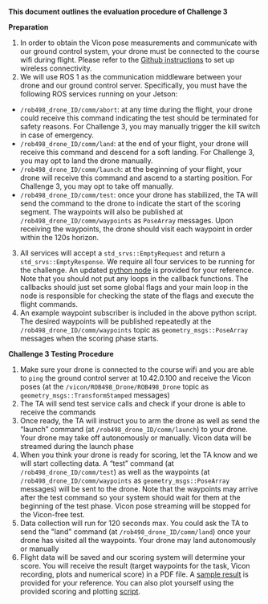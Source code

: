 **This document outlines the evaluation procedure of Challenge 3**

**Preparation**

1. In order to obtain the Vicon pose measurements and communicate with our ground control system, your drone must be connected to the course wifi during flight. Please refer to the [Github instructions](https://github.com/utiasSTARS/ROB498-flight/blob/main/instructions/hardware/jetson_nano.md) to set up wireless connectivity.
2. We will use ROS 1 as the communication middleware between your drone and our ground control server. Specifically, you must have the following ROS services running on your Jetson:
- `/rob498_drone_ID/comm/abort`: at any time during the flight, your drone could receive this command indicating the test should be terminated for safety reasons. For Challenge 3, you may manually trigger the kill switch in case of emergency.
- `/rob498_drone_ID/comm/land`: at the end of your flight, your drone will receive this command and descend for a soft landing. For Challenge 3, you may opt to land the drone manually.
- `/rob498_drone_ID/comm/launch`: at the beginning of your flight, your drone will receive this command and ascend to a starting position. For Challenge 3, you may opt to take off manually.
- `/rob498_drone_ID/comm/test`: once your drone has stabilized, the TA will send the command to the drone to indicate the start of the scoring segment. The waypoints will also be published at `/rob498_drone_ID/comm/waypoints` as `PoseArray` messages. Upon receiving the waypoints, the drone should visit each waypoint in order within the 120s horizon.

3. All services will accept a `std_srvs::EmptyRequest` and return a `std_srvs::EmptyResponse`. We require all four services to be running for the challenge. An updated [python node](https://github.com/utiasSTARS/ROB498-flight/blob/main/instructions/guides/challenge_task_3/code/comm_node_skeleton.py) is provided for your reference. Note that you should not put any loops in the callback functions. The callbacks should just set some global flags and your main loop in the node is responsible for checking the state of the flags and execute the flight commands.
4. An example waypoint subscriber is included in the above python script. The desired waypoints will be published repeatedly at the `/rob498_drone_ID/comm/waypoints` topic as `geometry_msgs::PoseArray` messages when the scoring phase starts.

**Challenge 3 Testing Procedure**
1. Make sure your drone is connected to the course wifi and you are able to `ping` the ground control server at 10.42.0.100 and receive the Vicon poses (at the `/vicon/ROB498_Drone/ROB498_Drone` topic as `geometry_msgs::TransformStamped` messages)
2. The TA will send test service calls and check if your drone is able to receive the commands
3. Once ready, the TA will instruct you to arm the drone as well as send the “launch” command (at `/rob498_drone_ID/comm/launch`) to your drone. Your drone may take off autonomously or manually. Vicon data will be streamed during the launch phase
4. When you think your drone is ready for scoring, let the TA know and we will start collecting data. A “test” command (at `/rob498_drone_ID/comm/test`) as well as the waypoints (at `/rob498_drone_ID/comm/waypoints` as `geometry_msgs::PoseArray` messages) will be sent to the drone. Note that the waypoints may arrive after the test command so your system should wait for them at the beginning of the test phase. Vicon pose streaming will be stopped for the Vicon-free test.
5. Data collection will run for 120 seconds max. You could ask the TA to send the "land" command (at `/rob498_drone_ID/comm/land`) once your drone has visited all the waypoints. Your drone may land autonomously or manually
6. Flight data will be saved and our scoring system will determine your score. You will receive the result (target waypoints for the task, Vicon recording, plots and numerical score) in a PDF file. A [sample result](https://github.com/utiasSTARS/ROB498-flight/blob/main/instructions/guides/challenge_task_3/sample_results/sample_route.pdf) is provided for your reference. You can also plot yourself using the provided scoring and plotting [script](https://github.com/utiasSTARS/ROB498-flight/blob/main/instructions/guides/challenge_task_3/scoring_code/eval_challenge3_student.py).

